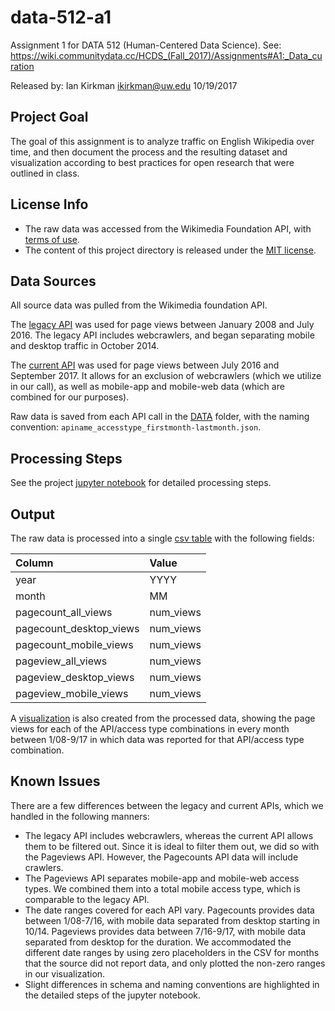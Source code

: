# data-512-a1
Assignment 1 for DATA 512 (Human-Centered Data Science). See: https://wiki.communitydata.cc/HCDS_(Fall_2017)/Assignments#A1:_Data_curation

Released by: Ian Kirkman ikirkman@uw.edu 10/19/2017

## Project Goal
The goal of this assignment is to analyze traffic on English Wikipedia over time, and then document the process and the resulting dataset and visualization according to best practices for open research that were outlined in class.

## License Info
 - The raw data was accessed from the Wikimedia Foundation API, with [terms of use](https://wikimediafoundation.org/wiki/Terms_of_Use/en).
 - The content of this project directory is released under the [MIT license](LICENSE.md).

## Data Sources
All source data was pulled from the Wikimedia foundation API. 

The [legacy API](https://wikitech.wikimedia.org/wiki/Analytics/AQS/Legacy_Pagecounts) was used for page views between January 2008 and July 2016. The legacy API includes webcrawlers, and began separating mobile and desktop traffic in October 2014.

The [current API](https://wikitech.wikimedia.org/wiki/Analytics/AQS/Pageviews) was used for page views between July 2016 and September 2017. It allows for an exclusion of webcrawlers (which we utilize in our call), as well as mobile-app and mobile-web data (which are combined for our purposes).

Raw data is saved from each API call in the [DATA](DATA/) folder, with the naming convention: `apiname_accesstype_firstmonth-lastmonth.json`.

## Processing Steps
See the project [jupyter notebook](hcds-a1-data-curation.ipynb) for detailed processing steps.

## Output
The raw data is processed into a single [csv table](OUTPUT/en-wikipedia_traffic_200801-201709.csv) with the following fields:

| Column | Value |
| :--- | :--- |
| year | YYYY |
| month | MM |
| pagecount_all_views | num_views |
| pagecount_desktop_views | num_views |
| pagecount_mobile_views | num_views |
| pageview_all_views | num_views |
| pageview_desktop_views | num_views |
| pageview_mobile_views | num_views |

A [visualization](OUTPUT/output_image.png) is also created from the processed data, showing the page views for each of the API/access type combinations in every month between 1/08-9/17 in which data was reported for that API/access type combination. 


## Known Issues
There are a few differences between the legacy and current APIs, which we handled in the following manners:
 - The legacy API includes webcrawlers, whereas the current API allows them to be filtered out. Since it is ideal to filter them out, we did so with the Pageviews API. However, the Pagecounts API data will include crawlers.
 - The Pageviews API separates mobile-app and mobile-web access types. We combined them into a total mobile access type, which is comparable to the legacy API.
 - The date ranges covered for each API vary. Pagecounts provides data between 1/08-7/16, with mobile data separated from desktop starting in 10/14. Pageviews provides data between 7/16-9/17, with mobile data separated from desktop for the duration. We accommodated the different date ranges by using zero placeholders in the CSV for months that the source did not report data, and only plotted the non-zero ranges in our visualization.
 - Slight differences in schema and naming conventions are highlighted in the detailed steps of the jupyter notebook.
